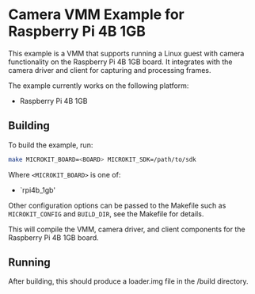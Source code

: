 <!--
     Copyright 2025, UNSW
     SPDX-License-Identifier: CC-BY-SA-4.0
-->

# Camera VMM Example for Raspberry Pi 4B 1GB

This example is a VMM that supports running a Linux guest with camera functionality on the Raspberry Pi 4B 1GB board. It integrates with the camera driver and client for capturing and processing frames.

The example currently works on the following platform:
* Raspberry Pi 4B 1GB

## Building

To build the example, run:

```sh
make MICROKIT_BOARD=<BOARD> MICROKIT_SDK=/path/to/sdk
```

Where `<MICROKIT_BOARD>` is one of:
* `rpi4b_1gb'

Other configuration options can be passed to the Makefile such as `MICROKIT_CONFIG`
and `BUILD_DIR`, see the Makefile for details.

This will compile the VMM, camera driver, and client components for the Raspberry Pi 4B 1GB board.

## Running

After building, this should produce a loader.img file in the /build directory.


